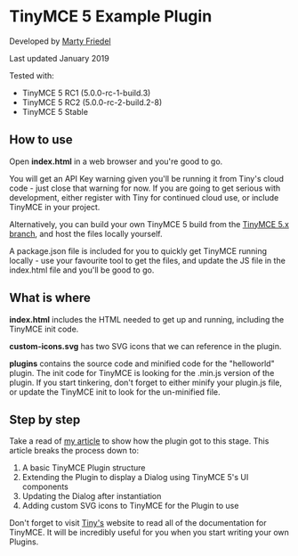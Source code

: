 # TinyMCE 5 Example Plugin
Developed by [Marty Friedel](https://www.martyfriedel.com)

Last updated January 2019

Tested with:
- TinyMCE 5 RC1 (5.0.0-rc-1-build.3)
- TinyMCE 5 RC2 (5.0.0-rc-2-build.2-8)
- TinyMCE 5 Stable 

## How to use
Open **index.html** in a web browser and you're good to go. 

You will get an API Key warning given you'll be running it from Tiny's cloud code - just close that warning for now. If 
you are going to get serious with development, either register with Tiny for continued cloud use, or include TinyMCE in 
your project.

Alternatively, you can build your own TinyMCE 5 build from the [TinyMCE 5.x branch](https://github.com/tinymce/tinymce/tree/5.x),
and host the files locally yourself.

A package.json file is included for you to quickly get TinyMCE running locally - use your favourite tool to get the files,
and update the JS file in the index.html file and you'll be good to go.

## What is where
**index.html** includes the HTML needed to get up and running, including the TinyMCE init code.

**custom-icons.svg** has two SVG icons that we can reference in the plugin.

**plugins** contains the source code and minified code for the "helloworld" plugin. The init code for TinyMCE is looking 
for the .min.js version of the plugin. If you start tinkering, don't forget to either minify your plugin.js file, or 
update the TinyMCE init to look for the un-minified file.

## Step by step
Take a read of [my article](https://www.martyfriedel.com/blog/tinymce-5-creating-a-plugin-with-a-dialog-and-custom-icons) 
to show how the plugin got to this stage. This article breaks the process down to:
1. A basic TinyMCE Plugin structure
2. Extending the Plugin to display a Dialog using TinyMCE 5's UI components
3. Updating the Dialog after instantiation
4. Adding custom SVG icons to TinyMCE for the Plugin to use

Don't forget to visit [Tiny's](https://www.tiny.cloud) website to read all of the documentation for TinyMCE. It will be 
incredibly useful for you when you start writing your own Plugins.